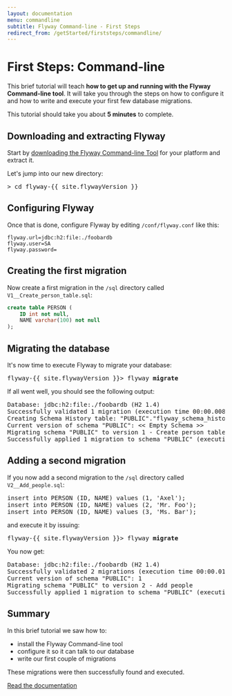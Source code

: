 ```yaml
---
layout: documentation
menu: commandline
subtitle: Flyway Command-line - First Steps
redirect_from: /getStarted/firststeps/commandline/
---
```

# First Steps: Command-line

This brief tutorial will teach **how to get up and running with the Flyway Command-line tool**. It will take you through the
steps on how to configure it and how to write and execute your first few database migrations.

This tutorial should take you about **5 minutes** to complete.

## Downloading and extracting Flyway

Start by <a href="/download">downloading the Flyway Command-line Tool</a> for your platform and extract it.

Let's jump into our new directory:

<pre class="console"><span>&gt;</span> cd flyway-{{ site.flywayVersion }}</pre>

## Configuring Flyway

Once that is done, configure Flyway by editing `/conf/flyway.conf` like this:

```properties
flyway.url=jdbc:h2:file:./foobardb
flyway.user=SA
flyway.password=
```

## Creating the first migration

Now create a first migration in the `/sql` directory called `V1__Create_person_table.sql`:

```sql
create table PERSON (
    ID int not null,
    NAME varchar(100) not null
);
```

## Migrating the database

It's now time to execute Flyway to migrate your database:

<pre class="console"><span>flyway-{{ site.flywayVersion }}&gt;</span> flyway <strong>migrate</strong></pre>

If all went well, you should see the following output:

<pre class="console">Database: jdbc:h2:file:./foobardb (H2 1.4)
Successfully validated 1 migration (execution time 00:00.008s)
Creating Schema History table: "PUBLIC"."flyway_schema_history"
Current version of schema "PUBLIC": << Empty Schema >>
Migrating schema "PUBLIC" to version 1 - Create person table
Successfully applied 1 migration to schema "PUBLIC" (execution time 00:00.033s)</pre>

## Adding a second migration

If you now add a second migration to the <code>/sql</code> directory called <code>V2__Add_people.sql</code>:

<pre class="prettyprint">insert into PERSON (ID, NAME) values (1, 'Axel');
insert into PERSON (ID, NAME) values (2, 'Mr. Foo');
insert into PERSON (ID, NAME) values (3, 'Ms. Bar');</pre>

and execute it by issuing:

<pre class="console"><span>flyway-{{ site.flywayVersion }}&gt;</span> flyway <strong>migrate</strong></pre>

You now get:

<pre class="console">Database: jdbc:h2:file:./foobardb (H2 1.4)
Successfully validated 2 migrations (execution time 00:00.018s)
Current version of schema "PUBLIC": 1
Migrating schema "PUBLIC" to version 2 - Add people
Successfully applied 1 migration to schema "PUBLIC" (execution time 00:00.016s)</pre>

## Summary

In this brief tutorial we saw how to:
- install the Flyway Command-line tool
- configure it so it can talk to our database
- write our first couple of migrations

These migrations were then successfully found and executed.

<p class="next-steps">
    <a class="btn btn-primary" href="/documentation/usage/commandline">Read the documentation <i class="fa fa-arrow-right"></i></a>
</p>